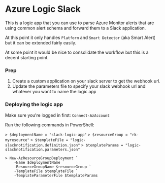 # Azure Logic Slack

This is a logic app that you can use to parse Azure Monitor alerts that are using common alert schema and forward them to a Slack application. 

At this point it only handles `Platform` and `Smart Detector` (aka Smart Alert) but it can be extended fairly easily. 

At some point it would be nice to consolidate the workflow but this is a decent starting point. 


### Prep

1. Create a custom application on your slack server to get the webhook url.  
2. Update the parameters file to specify your slack webhook url and whatever you want to name the logic app



### Deploying the logic app

Make sure you're logged in first: 
`Connect-AzAccount`

Run the following commands in PowerShell:

`> $deploymentName = "slack-logic-app"`
`> $resourceGroup = "rk-myresource"`
`> $templateFile = "logic-slacknotification.definition.json"`
`> $templateParams = "logic-slacknotification.parameters.json"`

```
> New-AzResourceGroupDeployment `
	-Name $deploymentName `
	-ResourceGroupName $resourceGroup `
  	-TemplateFile $templateFile `
  	-TemplateParameterFile $templateParams
```  	